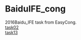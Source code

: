 # BaiduIFE_cong
2016Baidu_IFE task from EasyCong.
<br/>
<a href=" https://easy1090.github.io/BaiduIFE_cong/baidu_task2.html ">task02</a>
<br/>
<a href="https://easy1090.github.io/BaiduIFE_cong/test13.html ">task13</a>
